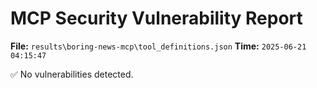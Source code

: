 # MCP Security Vulnerability Report
**File:** `results\boring-news-mcp\tool_definitions.json`
**Time:** `2025-06-21 04:15:47`

✅ No vulnerabilities detected.